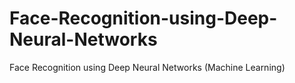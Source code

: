 # Face-Recognition-using-Deep-Neural-Networks
Face Recognition using Deep Neural Networks (Machine Learning)
